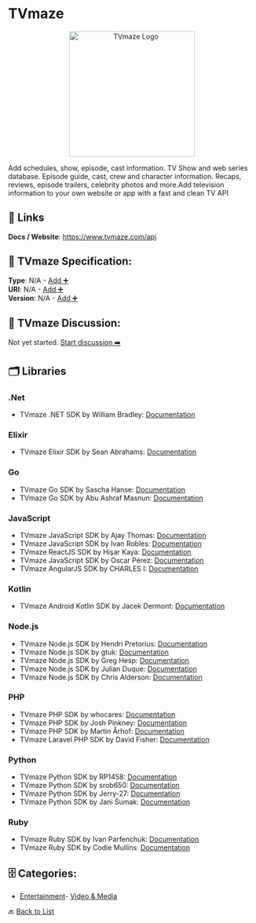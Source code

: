 # TVmaze
<p align="center">
    <img width="256" src="https://raw.githubusercontent.com/apis-list/apis-list/main/apis/tvmaze/logo_256x256.png" alt="TVmaze Logo"/>
</p>
Add schedules, show, episode, cast information. TV Show and web series database. Episode guide, cast, crew and character information. Recaps, reviews, episode trailers, celebrity photos and more.Add television information to your own website or app with a fast and clean TV API

##  🔗 Links
**Docs / Website**: https://www.tvmaze.com/api

## 🧬 TVmaze Specification:
**Type**: N/A - [Add ➕](https://github.com/apis-list/apis-list/edit/main/apis.yaml#L18740)  
**URI**: N/A - [Add ➕](https://github.com/apis-list/apis-list/edit/main/apis.yaml#L18740)  
**Version**: N/A - [Add ➕](https://github.com/apis-list/apis-list/edit/main/apis.yaml#L18740)

## 💬 TVmaze Discussion:
Not yet started. [Start discussion ➡️](https://github.com/apis-list/apis-list/discussions/new)

## 🗂️ Libraries
### .Net
- TVmaze .NET SDK by William Bradley: [Documentation](https://github.com/WilliamABradley/TVMazeSharp)
### Elixir
- TVmaze Elixir SDK by Sean Abrahams: [Documentation](https://github.com/seanabrahams/tv)
### Go
- TVmaze Go SDK by Sascha Hanse: [Documentation](https://github.com/knarz/gotvmaze)
- TVmaze Go SDK by Abu Ashraf Masnun: [Documentation](https://github.com/masnun/tvmaze)
### JavaScript
- TVmaze JavaScript SDK by Ajay Thomas: [Documentation](https://github.com/ajaythomas123/tvmaze-js-wrapper)
- TVmaze JavaScript SDK by Ivan Robles: [Documentation](https://github.com/Sharmaz/tv-shows)
- TVmaze ReactJS SDK by Hişar Kaya: [Documentation](https://github.com/hisarkaya/tvmaze)
- TVmaze JavaScript SDK by Oscar Pérez: [Documentation](https://github.com/omiguelperez/tv-maze)
- TVmaze AngularJS SDK by CHARLES I: [Documentation](https://github.com/Lepkele/AngularJS-TVwatcher)
### Kotlin
- TVmaze Android Kotlin SDK by Jacek Dermont: [Documentation](https://github.com/jdermont/TVMazeApiClient)
### Node.js
- TVmaze Node.js SDK by Hendri Pretorius: [Documentation](https://github.com/pretorh/node-tvmaze-client)
- TVmaze Node.js SDK by gtuk: [Documentation](https://github.com/gtuk/tvmaze-api)
- TVmaze Node.js SDK by Greg Hesp: [Documentation](https://github.com/greghesp/tvmaze-node)
- TVmaze Node.js SDK by Julian Duque: [Documentation](https://github.com/julianduque/tv-maze)
- TVmaze Node.js SDK by Chris Alderson: [Documentation](https://github.com/ChrisAlderson/tvmaze-api-pt)
### PHP
- TVmaze PHP SDK by whocares: [Documentation](https://github.com/whocares-openscene/TVMaze-php)
- TVmaze PHP SDK by Josh Pinkney: [Documentation](https://github.com/JPinkney/TVMaze-PHP-API-Wrapper)
- TVmaze PHP SDK by Martin Århof: [Documentation](https://github.com/lsv/tvmazeapi)
- TVmaze Laravel PHP SDK by David Fisher: [Documentation](https://github.com/davidfisher24/tv-show-api)
### Python
- TVmaze Python SDK by RP1458: [Documentation](https://github.com/robertopauletto/tvmaze_wrapper)
- TVmaze Python SDK by srob650: [Documentation](https://github.com/srob650/pytvmaze)
- TVmaze Python SDK by Jerry-27: [Documentation](https://github.com/Jerry-27/TVMaze)
- TVmaze Python SDK by Jani Šumak: [Documentation](https://github.com/dasdachs/tvmaze-py)
### Ruby
- TVmaze Ruby SDK by Ivan Parfenchuk: [Documentation](https://github.com/uson1x/tvmaze)
- TVmaze Ruby SDK by Codie Mullins: [Documentation](https://github.com/codiemullins/tvmaze-api)


## 🗄️ Categories:
- [Entertainment](https://github.com/apis-list/apis-list#entertainment-)- [Video & Media](https://github.com/apis-list/apis-list#video--media-)

🔙  [Back to List](https://github.com/apis-list/apis-list)
